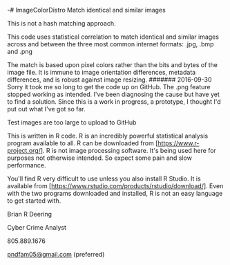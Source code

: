 -# ImageColorDistro
Match identical and similar images

This is not a hash matching approach.

This code uses statistical correlation to match identical and similar images across and between the three most common internet formats: .jpg, .bmp and .png

The match is based upon pixel colors rather than the bits and bytes of the image file. It is immune to image orientation differences, metadata differences, and is robust against image resizing.
#######
2016-09-30
Sorry it took me so long to get the code up on GitHub. The .png feature stopped working as intended. I've been diagnosing the cause but have yet to find a solution. Since this is a work in progress, a prototype, I thought I'd put out what I've got so far.

Test images are too large to upload to GitHub

This is written in R code. R is an incredibly powerful statistical analysis program available to all. R can be downloaded from [https://www.r-project.org/]. R is not image processing software. It's being used here for purposes not otherwise intended. So expect some pain and slow performance. 

You'll find R very difficult to use unless you also install R Studio. It is available from [https://www.rstudio.com/products/rstudio/download/]. Even with the two programs downloaded and installed, R is not an easy language to get started with.

Brian R Deering

Cyber Crime Analyst

805.889.1676

pndfam05@gmail.com (preferred)
